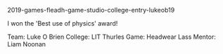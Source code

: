 2019-games-fleadh-game-studio-college-entry-lukeob19

I won the 'Best use of physics' award!

Team: 		Luke O Brien
College: 	LIT Thurles
Game:		Headwear Lass
Mentor:		Liam Noonan
